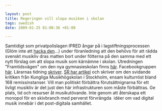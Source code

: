```yaml
--- 

layout: post
title: Regeringen vill slopa musiken i skolan 
tags: swedish 
date: 2009-01-25 01:08:36 +01:00 

---
```


Samtidigt som privatpolislagen IPRED ångar på i lagstiftningsprocessen (Glöm inte att [hacka den](http://christopherkullenberg.se/?p=461)...) under föranledning att den behövs för att rädda svenskt musikliv dras matten bort under fötterna på den samma med ett nytt förslag om att slopa musik som kärnämne i skolan. Utredningen "Framtidsvägen" om den nya gymnasieskolan finns [här](http://regeringen.se/sb/d/108/a/101587). Facebookgruppen [här](http://www.facebook.com/group.php?gid=42190719118). Lärarnas tidning [skriver](http://www.lararnastidning.se/LT_Output_2005.asp?isDebate=true&CategoryID=3618&ArticleID=403776&ArticleStateID=2). [SR har artikel](http://www.sr.se/sida/Arkiv.aspx?programId=1012&artikel=2323798&date=2008-09-01%20) och skriver om den svidande kritiken från Kungliga Musikhögskolan i Stockholm, ensam kulturröst bland 168 remissinstanser. Vill man politiskt förbättra förutsättnignarna för ett livligt musikliv är det just den här infrastrukturen som måste förbättras. Ge plats, tid och resurser åt musikutövande. Inte genom att återskapa ett monopol för en skivbranch med perverst förvrängda  idéer om vad digital musik innebär i det post-digitala samhället. 